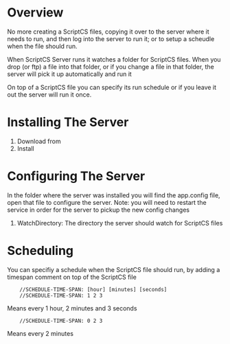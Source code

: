 ﻿# Overview

No more creating a ScriptCS files, copying it over to the server where it needs to run, and then log into the server to run it; or to setup a scheudle when the file should run.

When ScriptCS Server runs it watches a folder for ScriptCS files. When you drop (or ftp) a file into that folder, or if you change a file in that folder, the server will pick it up automatically and run it

On top of a ScriptCS file you can specify its run schedule or if you leave it out the server will run it once.

# Installing The Server
1. Download from 
1. Install

# Configuring The Server
In the folder where the server was installed you will find the app.config file, open that file to configure the server. Note: you will need to restart the service in order for the server to pickup the new config changes

1. WatchDirectory: The directory the server should watch for ScriptCS files

# Scheduling
You can specifiy a schedule when the ScriptCS file should run, by adding a timespan comment on top of the ScriptCS file
    
        //SCHEDULE-TIME-SPAN: [hour] [minutes] [seconds]
        //SCHEDULE-TIME-SPAN: 1 2 3
Means every 1 hour, 2 minutes and 3 seconds
        
        //SCHEDULE-TIME-SPAN: 0 2 3

Means every 2 minutes